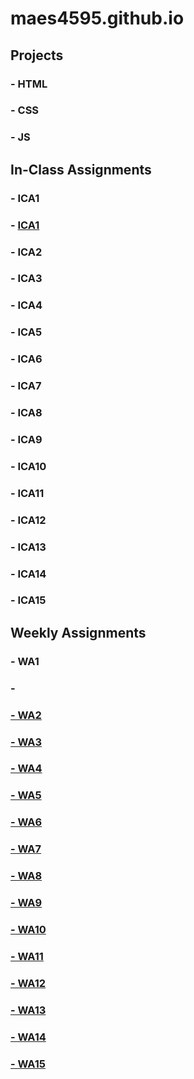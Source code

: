 # maes4595.github.io


## Projects
### - HTML
### - CSS
### - JS

## In-Class Assignments
### - ICA1
### - <a href="file:///Users/marthaesparza/Downloads/ICA1%20--%20How%20to%20Search%20(1)%20(3).pdf">ICA1</a> 
### - ICA2
### - ICA3
### - ICA4
### - ICA5
### - ICA6
### - ICA7
### - ICA8
### - ICA9
### - ICA10
### - ICA11
### - ICA12
### - ICA13
### - ICA14
### - ICA15

## Weekly Assignments
### - WA1
### - <a href="https://maes4595.github.io/wa/wa1.html">
### - WA2
### - WA3
### - WA4
### - WA5
### - WA6
### - WA7
### - WA8
### - WA9
### - WA10
### - WA11
### - WA12
### - WA13
### - WA14
### - WA15










